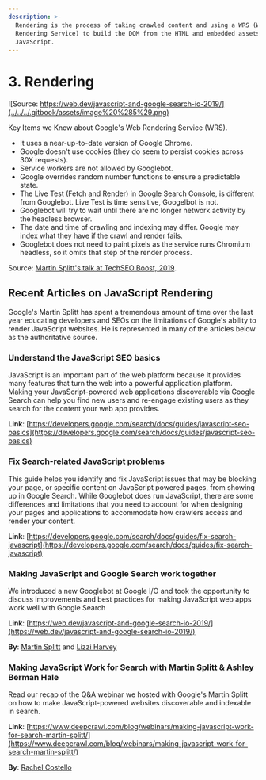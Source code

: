 ```yaml
---
description: >-
  Rendering is the process of taking crawled content and using a WRS (Web
  Rendering Service) to build the DOM from the HTML and embedded assets like
  JavaScript.
---
```


# 3. Rendering

![Source: https://web.dev/javascript-and-google-search-io-2019/](../../../.gitbook/assets/image%20%285%29.png)

Key Items we Know about Google's Web Rendering Service \(WRS\).

* It uses a near-up-to-date version of Google Chrome.
* Google doesn't use cookies \(they do seem to persist cookies across 30X requests\).
* Service workers are not allowed by Googlebot.
* Google overrides random number functions to ensure a predictable state.
* The Live Test \(Fetch and Render\) in Google Search Console, is different from Googlebot.  Live Test is time sensitive, Googelbot is not.
* Googlebot will try to wait until there are no longer network activity by the headless browser.
* The date and time of crawling and indexing may differ.  Google may index what they have if the crawl and render fails.
* Googlebot does not need to paint pixels as the service runs Chromium headless, so it omits that step of the render process.

Source: [Martin Splitt's talk at TechSEO Boost, 2019](https://www.catalystdigital.com/techseoboost-livestream-2019/). 

## Recent Articles on JavaScript Rendering

Google's Martin Splitt has spent a tremendous amount of time over the last year educating developers and SEOs on the limitations of Google's ability to render JavaScript websites. He is represented in many of the articles below as the authoritative source.



### Understand the JavaScript SEO basics

JavaScript is an important part of the web platform because it provides many features that turn the web into a powerful application platform. Making your JavaScript-powered web applications discoverable via Google Search can help you find new users and re-engage existing users as they search for the content your web app provides.

**Link**: [https://developers.google.com/search/docs/guides/javascript-seo-basics](https://developers.google.com/search/docs/guides/javascript-seo-basics)



### Fix Search-related JavaScript problems

This guide helps you identify and fix JavaScript issues that may be blocking your page, or specific content on JavaScript powered pages, from showing up in Google Search. While Googlebot does run JavaScript, there are some differences and limitations that you need to account for when designing your pages and applications to accommodate how crawlers access and render your content.

**Link**: [https://developers.google.com/search/docs/guides/fix-search-javascript](https://developers.google.com/search/docs/guides/fix-search-javascript)



### Making JavaScript and Google Search work together

We introduced a new Googlebot at Google I/O and took the opportunity to discuss improvements and best practices for making JavaScript web apps work well with Google Search

**Link**: [https://web.dev/javascript-and-google-search-io-2019/](https://web.dev/javascript-and-google-search-io-2019/)

**By**: 
[Martin Splitt](https://twitter.com/g33konaut) and [Lizzi Harvey](https://twitter.com/HarveyLizzi)



### Making JavaScript Work for Search with Martin Splitt & Ashley Berman Hale

Read our recap of the Q&A webinar we hosted with Google's Martin Splitt on how to make JavaScript-powered websites discoverable and indexable in search.

**Link**: [https://www.deepcrawl.com/blog/webinars/making-javascript-work-for-search-martin-splitt/](https://www.deepcrawl.com/blog/webinars/making-javascript-work-for-search-martin-splitt/)

**By**: [Rachel Costello](https://twitter.com/rachellcostello)



